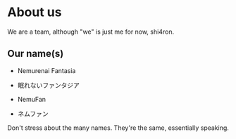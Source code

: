 # About us

  We are a team, although "we" is just me for now, shi4ron.

## Our name(s)

  - Nemurenai Fantasia

  - 眠れないファンタジア

  - NemuFan

  - ネムファン

  Don't stress about the many names. They're the same, essentially speaking.